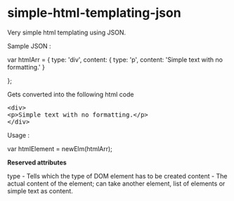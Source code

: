 # simple-html-templating-json
Very simple html templating using JSON.

Sample JSON :

var htmlArr = {
  type: 'div',
  content: {
    type: 'p',
    content: 'Simple text with no formatting.'
  }

};

Gets converted into the following html code
<pre>
&lt;div&gt;
&lt;p&gt;Simple text with no formatting.&lt;/p&gt;
&lt;/div&gt;
</pre>

Usage :

var htmlElement = newElm(htmlArr);

**Reserved attributes**

type - Tells which the type of DOM element has to be created
content - The actual content of the element; can take another element, list of elements or simple text as content.
